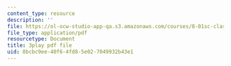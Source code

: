 ```yaml
---
content_type: resource
description: ''
file: https://ol-ocw-studio-app-qa.s3.amazonaws.com/courses/8-01sc-classical-mechanics-fall-2016/8bcbc9ee40f64fd85e027049932b43e1_7x62TdS0Nn0.pdf
file_type: application/pdf
resourcetype: Document
title: 3play pdf file
uid: 8bcbc9ee-40f6-4fd8-5e02-7049932b43e1
---
```

